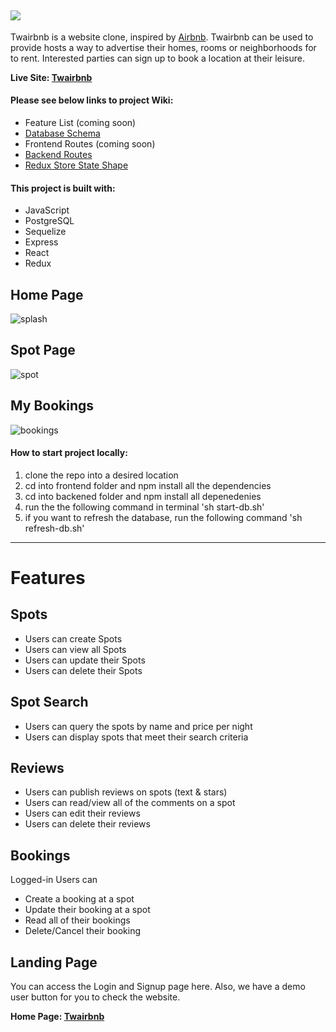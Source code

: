 ## <img className="logoLeft" src="https://i.imgur.com/HK1MoK8.jpg"></img>



Twairbnb is a website clone, inspired by [Airbnb](https://www.airbnb.com/). Twairbnb can be used to provide hosts a way to advertise their homes, rooms or neighborhoods for to rent. Interested parties can sign up to book a location at their leisure.

**Live Site: [Twairbnb](https://twairbnb.onrender.com)**


#### Please see below links to project Wiki:
* Feature List (coming soon)
* [Database Schema](https://github.com/meyermatt22/AuthenticateMe/wiki/Database-Schema-Twairbnb)
* Frontend Routes (coming soon)
* [Backend Routes](https://github.com/meyermatt22/AuthenticateMe/wiki/Backend-Routes)
* [Redux Store State Shape](https://github.com/meyermatt22/AuthenticateMe/wiki/default-shape)

#### This project is built with:
* JavaScript
* PostgreSQL
* Sequelize
* Express
* React
* Redux

## Home Page
![splash](https://i.imgur.com/vZG4CI8.jpg)

## Spot Page
![spot](https://i.imgur.com/M7UuekE.jpg)

## My Bookings
![bookings](https://i.imgur.com/boGACEg.jpg)

#### How to start project locally:
1. clone the repo into a desired location
2. cd into frontend folder and npm install all the dependencies
3. cd into backened folder and npm install all depenedenies
4. run the the following command in terminal 'sh start-db.sh'
5. if you want to refresh the database, run the following command 'sh refresh-db.sh'

***

# Features 

## Spots
* Users can create Spots
* Users can view all Spots
* Users can update their Spots
* Users can delete their Spots

## Spot Search
* Users can query the spots by name and price per night
* Users can display spots that meet their search criteria

## Reviews
* Users can publish reviews on spots (text & stars)
* Users can read/view all of the comments on a spot
* Users can edit their reviews
* Users can delete their reviews

## Bookings
Logged-in Users can
* Create a booking at a spot
* Update their booking at a spot
* Read all of their bookings
* Delete/Cancel their booking

## Landing Page
You can access the Login and Signup page here. Also, we have a demo user button for you to check the website.

**Home Page: [Twairbnb](https://twairbnb.onrender.com)**
